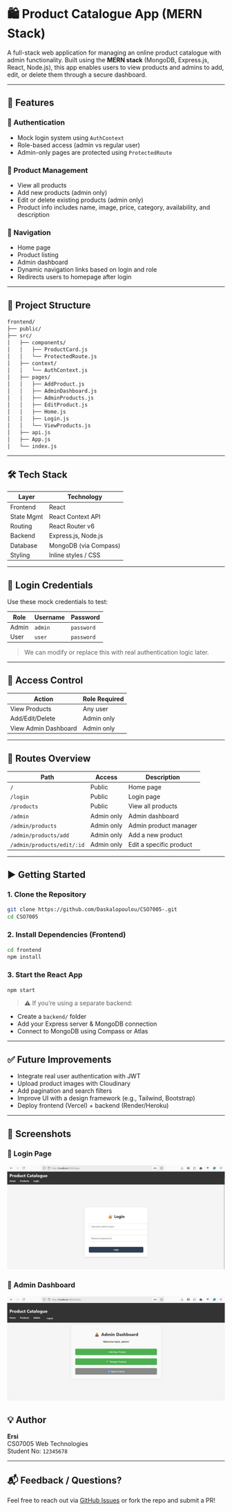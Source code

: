 
# 🛍️ Product Catalogue App (MERN Stack)

A full-stack web application for managing an online product catalogue with admin functionality. Built using the **MERN stack** (MongoDB, Express.js, React, Node.js), this app enables users to view products and admins to add, edit, or delete them through a secure dashboard.

---

## 🚀 Features

### 👤 Authentication
- Mock login system using `AuthContext`
- Role-based access (admin vs regular user)
- Admin-only pages are protected using `ProtectedRoute`

### 🛒 Product Management
- View all products
- Add new products (admin only)
- Edit or delete existing products (admin only)
- Product info includes name, image, price, category, availability, and description

### 🧭 Navigation
- Home page
- Product listing
- Admin dashboard
- Dynamic navigation links based on login and role
- Redirects users to homepage after login

---

## 📂 Project Structure

```
frontend/
├── public/
├── src/
│   ├── components/
│   │   ├── ProductCard.js
│   │   └── ProtectedRoute.js
│   ├── context/
│   │   └── AuthContext.js
│   ├── pages/
│   │   ├── AddProduct.js
│   │   ├── AdminDashboard.js
│   │   ├── AdminProducts.js
│   │   ├── EditProduct.js
│   │   ├── Home.js
│   │   ├── Login.js
│   │   └── ViewProducts.js
│   ├── api.js
│   ├── App.js
│   └── index.js
```

---

## 🛠️ Tech Stack

| Layer        | Technology           |
|--------------|----------------------|
| Frontend     | React                |
| State Mgmt   | React Context API    |
| Routing      | React Router v6      |
| Backend      | Express.js, Node.js  |
| Database     | MongoDB (via Compass)|
| Styling      | Inline styles / CSS  |

---

## 🧪 Login Credentials

Use these mock credentials to test:

| Role   | Username | Password |
|--------|----------|----------|
| Admin  | `admin`  | `password` |
| User   | `user`   | `password` |

> We can modify or replace this with real authentication logic later.

---

## 🔐 Access Control

| Action              | Role Required |
|---------------------|----------------|
| View Products       | Any user       |
| Add/Edit/Delete     | Admin only     |
| View Admin Dashboard| Admin only     |

---

## 🧭 Routes Overview

| Path                       | Access        | Description                     |
|----------------------------|---------------|---------------------------------|
| `/`                        | Public        | Home page                       |
| `/login`                   | Public        | Login page                      |
| `/products`                | Public        | View all products               |
| `/admin`                   | Admin only    | Admin dashboard                 |
| `/admin/products`          | Admin only    | Admin product manager           |
| `/admin/products/add`      | Admin only    | Add a new product               |
| `/admin/products/edit/:id`| Admin only    | Edit a specific product         |

---

## ▶️ Getting Started

### 1. Clone the Repository
```bash
git clone https://github.com/Daskalopoulou/CSO7005-.git
cd CSO7005
```

### 2. Install Dependencies (Frontend)
```bash
cd frontend
npm install
```

### 3. Start the React App
```bash
npm start
```

> ⚠️ If you’re using a separate backend:
- Create a `backend/` folder
- Add your Express server & MongoDB connection
- Connect to MongoDB using Compass or Atlas

---

## ✅ Future Improvements

- Integrate real user authentication with JWT
- Upload product images with Cloudinary
- Add pagination and search filters
- Improve UI with a design framework (e.g., Tailwind, Bootstrap)
- Deploy frontend (Vercel) + backend (Render/Heroku)

---

## 📸 Screenshots

### 🔐 Login Page
![Login Screenshot](pictures\login.png)

### 🧭 Admin Dashboard
![Admin Screenshot](pictures\Admin.png)



## 💡 Author

**Ersi**  
CS07005 Web Technologies  
Student No: `12345678`  

---

## 📬 Feedback / Questions?

Feel free to reach out via [GitHub Issues](https://github.com/Daskalopoulou/CSO7005-.git) or fork the repo and submit a PR!
